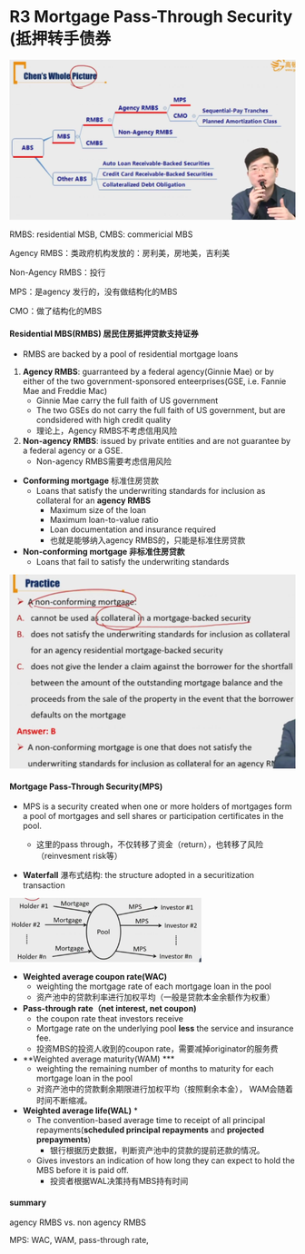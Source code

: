 # R3 Mortgage Pass-Through Security (抵押转手债券

![image-20230614075430168](./image-20230614075430168.png)

RMBS: residential MSB, CMBS: commericial MBS

Agency RMBS：类政府机构发放的：房利美，房地美，吉利美

Non-Agency RMBS：投行

MPS：是agency 发行的，没有做结构化的MBS

CMO：做了结构化的MBS

#### Residential MBS(RMBS) 居民住房抵押贷款支持证券

- RMBS are backed by a pool of residential mortgage loans

1. **Agency RMBS**: guarranteed by a federal agency(Ginnie Mae) or by either of the two government-sponsored enteerprises(GSE, i.e. Fannie Mae and Freddie Mac)
   - Ginnie Mae carry the full faith of US government
   - The two GSEs do not carry the full faith of US government, but are condsidered with high credit quality
   - 理论上，Agency RMBS不考虑信用风险
2. **Non-agency RMBS**: issued by private entities and are not guarantee by a federal agency or a GSE.
   - Non-agency RMBS需要考虑信用风险

- **Conforming mortgage** 标准住房贷款
  - Loans that satisfy the underwriting standards for inclusion as collateral for an **agency RMBS**
    - Maximum size of the loan
    - Maximum loan-to-value ratio
    - Loan documentation and insurance required
    - 也就是能够纳入agency RMBS的，只能是标准住房贷款
- **Non-conforming mortgage 非标准住房贷款**
  - Loans that fail to satisfy the underwriting standards

<img src="./image-20230614080812919.png" alt="image-20230614080812919" style="zoom:50%;" />

#### Mortgage Pass-Through Security(MPS)

- MPS is a security created when one or more holders of mortgages form a pool of mortgages and sell shares or participation certificates in the pool.
  - 这里的pass through，不仅转移了资金（return），也转移了风险（reinvesment risk等）

- **Waterfall** 瀑布式结构: the structure adopted in a securitization transaction

<img src="./image-20230614081157416.png" alt="image-20230614081157416" style="zoom:33%;" />

- **Weighted average coupon rate(WAC)**
  - weighting the mortgage rate of each mortgage loan in the pool
  - 资产池中的贷款利率进行加权平均（一般是贷款本金余额作为权重）
- **Pass-through rate（net interest, net coupon)**
  - the coupon rate theat investors receive
  - Mortgage rate on the underlying pool **less** the service and insurance fee. 
  - 投资MBS的投资人收到的coupon rate，需要减掉originator的服务费
- **Weighted average maturity(WAM) **\*
  - weighting the remaining number of months to maturity for each mortgage loan in the pool
  - 对资产池中的贷款剩余期限进行加权平均（按照剩余本金）， WAM会随着时间不断缩减。
- **Weighted average life(WAL)** \*
  - The convention-based average time to receipt of all principal repayments(**scheduled principal repayments** and **projected prepayments**)
    - 银行根据历史数据，判断资产池中的贷款的提前还款的情况。
  - Gives investors an indication of how long they can expect to hold the MBS before it is paid off.
    - 投资者根据WAL决策持有MBS持有时间

#### summary

agency RMBS vs. non agency RMBS

MPS: WAC, WAM, pass-through rate, 
